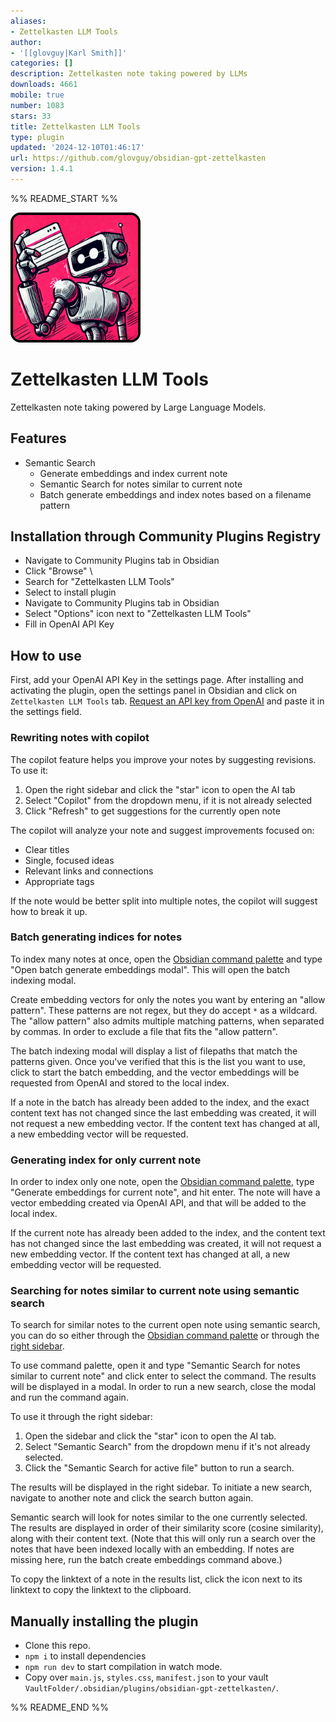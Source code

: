 ```yaml
---
aliases:
- Zettelkasten LLM Tools
author:
- '[[glovguy|Karl Smith]]'
categories: []
description: Zettelkasten note taking powered by LLMs
downloads: 4661
mobile: true
number: 1083
stars: 33
title: Zettelkasten LLM Tools
type: plugin
updated: '2024-12-10T01:46:17'
url: https://github.com/glovguy/obsidian-gpt-zettelkasten
version: 1.4.1
---
```


%% README_START %%

<img src="https://raw.githubusercontent.com/glovguy/obsidian-gpt-zettelkasten/HEAD/NoteRobot.jpg" alt="Zettelkasten LLM Tools Logo" width="200" height="200" style="border-radius: 16px; border-style: solid; border-width: 4px; border-color: black;" />

# Zettelkasten LLM Tools

Zettelkasten note taking powered by Large Language Models.

## Features

- Semantic Search
  - Generate embeddings and index current note
  - Semantic Search for notes similar to current note
  - Batch generate embeddings and index notes based on a filename pattern

## Installation through Community Plugins Registry

- Navigate to Community Plugins tab in Obsidian
- Click "Browse" \
- Search for "Zettelkasten LLM Tools"
- Select to install plugin
- Navigate to Community Plugins tab in Obsidian
- Select "Options" icon next to "Zettelkasten LLM Tools"
- Fill in OpenAI API Key

## How to use

First, add your OpenAI API Key in the settings page. After installing and activating the plugin, open the settings panel in Obsidian and click on `Zettelkasten LLM Tools` tab. [Request an API key from OpenAI](https://help.openai.com/en/articles/4936850-where-do-i-find-my-secret-api-key) and paste it in the settings field.

### Rewriting notes with copilot

The copilot feature helps you improve your notes by suggesting revisions. To use it:

1. Open the right sidebar and click the "star" icon to open the AI tab
2. Select "Copilot" from the dropdown menu, if it is not already selected
3. Click "Refresh" to get suggestions for the currently open note

The copilot will analyze your note and suggest improvements focused on:
- Clear titles
- Single, focused ideas
- Relevant links and connections
- Appropriate tags

If the note would be better split into multiple notes, the copilot will suggest how to break it up.

### Batch generating indices for notes

To index many notes at once, open the [Obsidian command palette](https://help.obsidian.md/Plugins/Command+palette) and type "Open batch generate embeddings modal". This will open the batch indexing modal.

Create embedding vectors for only the notes you want by entering an "allow pattern". These patterns are not regex, but they do accept `*` as a wildcard. The "allow pattern" also admits multiple matching patterns, when separated by commas. In order to exclude a file that fits the "allow pattern".

The batch indexing modal will display a list of filepaths that match the patterns given. Once you've verified that this is the list you want to use, click to start the batch embedding, and the vector embeddings will be requested from OpenAI and stored to the local index.

If a note in the batch has already been added to the index, and the exact content text has not changed since the last embedding was created, it will not request a new embedding vector. If the content text has changed at all, a new embedding vector will be requested.

### Generating index for only current note

In order to index only one note, open the [Obsidian command palette](https://help.obsidian.md/Plugins/Command+palette), type "Generate embeddings for current note", and hit enter. The note will have a vector embedding created via OpenAI API, and that will be added to the local index.

If the current note has already been added to the index, and the content text has not changed since the last embedding was created, it will not request a new embedding vector. If the content text has changed at all, a new embedding vector will be requested.

### Searching for notes similar to current note using semantic search

To search for similar notes to the current open note using semantic search, you can do so either through  the [Obsidian command palette](https://help.obsidian.md/Plugins/Command+palette) or through the [right sidebar](https://help.obsidian.md/Getting+started/Use+the+mobile+app#Right+sidebar).

To use command palette, open it and type "Semantic Search for notes similar to current note" and click enter to select the command. The results will be displayed in a modal. In order to run a new search, close the modal and run the command again.

To use it through the right sidebar:
1. Open the sidebar and click the "star" icon to open the AI tab.
2. Select "Semantic Search" from the dropdown menu if it's not already selected.
3. Click the "Semantic Search for active file" button to run a search.

The results will be displayed in the right sidebar. To initiate a new search, navigate to another note and click the search button again.

Semantic search will look for notes similar to the one currently selected. The results are displayed in order of their similarity score (cosine similarity), along with their content text. (Note that this will only run a search over the notes that have been indexed locally with an embedding. If notes are missing here, run the batch create embeddings command above.)

To copy the linktext of a note in the results list, click the icon next to its linktext to copy the linktext to the clipboard.

## Manually installing the plugin

- Clone this repo.
- `npm i` to install dependencies
- `npm run dev` to start compilation in watch mode.
- Copy over `main.js`, `styles.css`, `manifest.json` to your vault `VaultFolder/.obsidian/plugins/obsidian-gpt-zettelkasten/`.


%% README_END %%